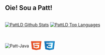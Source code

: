 ## Oie! Sou a Patt!

<br/>
  <a href="https://github.com/tauz-hub/PattLD.git"><img alt="PattLD Github Stats" height="180em" src="https://github-readme-stats.vercel.app/api?username=PattLD&show_icons=true&count_private=true&theme=aura&hide_border=true&bg_color=0D1117" /></a>
  <a href="https://github.com/tauz-hub/PattLD.git"><img alt="PattLD Top Languages" height="150em" src="https://github-readme-stats.vercel.app/api/top-langs/?username=PattLD&langs_count=10&count_private=true&layout=compact&theme=aura&hide_border=true&bg_color=0D1117&hide=javascript"/></a>
  <br/>

##

<div style="display: inline_block"><br>
  
  <img align="center" alt="Patt-Java" height="30" width="40" src="https://cdn.jsdelivr.net/gh/devicons/devicon@latest/icons/java/java-plain.svg">
  <img align="center" alt="Patt-HTML" height="30" width="40" src="https://raw.githubusercontent.com/devicons/devicon/master/icons/html5/html5-original.svg">
  <img align="center" alt="Patt-CSS" height="30" width="40" src="https://raw.githubusercontent.com/devicons/devicon/master/icons/css3/css3-original.svg">
</div>
